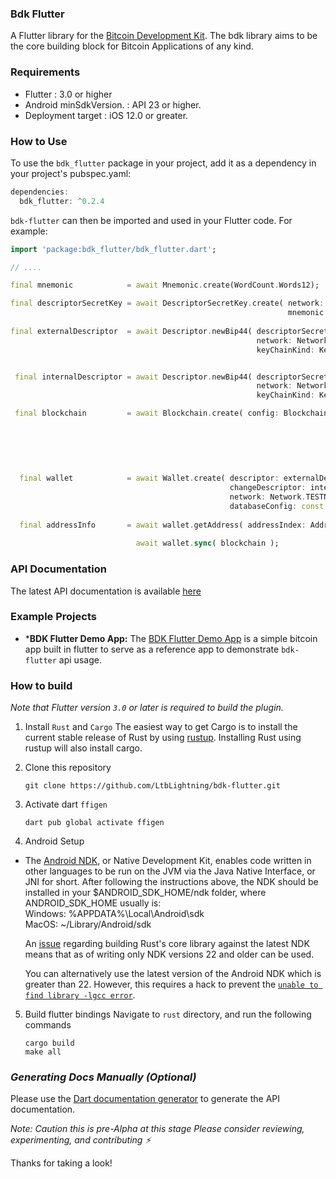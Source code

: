 ### Bdk Flutter
A Flutter library for the [Bitcoin Development Kit](https://bitcoindevkit.org/). 
The bdk library aims to be the core building block for Bitcoin Applications of any kind.

### Requirements
- Flutter  : 3.0 or higher
- Android minSdkVersion. : API 23 or higher.
- Deployment target : iOS 12.0 or greater.

### How to Use
To use the `bdk_flutter` package in your project, add it as a dependency in your project's pubspec.yaml:

```dart
dependencies:
  bdk_flutter: ^0.2.4
```
`bdk-flutter` can then be imported and used in your Flutter code. For example:
```dart
import 'package:bdk_flutter/bdk_flutter.dart';

// ....

final mnemonic            = await Mnemonic.create(WordCount.Words12);

final descriptorSecretKey = await DescriptorSecretKey.create( network: Network.Testnet,
                                                              mnemonic: mnemonic );
                                    
final externalDescriptor  = await Descriptor.newBip44( descriptorSecretKey: descriptorSecretKey,
                                                       network: Network.Testnet,
                                                       keyChainKind: KeyChainKind.External );   


 final internalDescriptor = await Descriptor.newBip44( descriptorSecretKey: descriptorSecretKey,
                                                       network: Network.Testnet,
                                                       keyChainKind: KeyChainKind.Internal );

 final blockchain         = await Blockchain.create( config: BlockchainConfig.electrum(
                                                                        config: ElectrumConfig(
                                                                            stopGap: 10,
                                                                            timeout: 5,
                                                                            retry: 5,
                                                                            url: "ssl://electrum.blockstream.info:60002")));
                                    
  final wallet            = await Wallet.create( descriptor: externalDescriptor, 
                                                 changeDescriptor: internalDescriptor, 
                                                 network: Network.TESTNET, 
                                                 databaseConfig: const DatabaseConfig.memory());
  
  final addressInfo       = await wallet.getAddress( addressIndex: AddressIndex.New );
  
                            await wallet.sync( blockchain );
```

### API Documentation
The latest API documentation is available [here](https://pub.dev/documentation/bdk_flutter/latest/bdk_flutter/bdk_flutter-library.html)

### Example Projects
- ***BDK Flutter Demo App:** The [BDK Flutter Demo App](https://github.com/LtbLightning/bdk-flutter-app)
  is a simple bitcoin app built in flutter to serve as a reference app to demonstrate `bdk-flutter` api usage.
  
### How to build
_Note that Flutter version `3.0` or later is required to build the plugin._

  1. Install `Rust` and `Cargo`
The easiest way to get Cargo is to install the current stable release of Rust by using [rustup](https://doc.rust-lang.org/cargo/getting-started/installation.html). Installing Rust using rustup will also install cargo.

2. Clone this repository
    ```shell
    git clone https://github.com/LtbLightning/bdk-flutter.git
    ```

3. Activate dart `ffigen`
    ```shell
    dart pub global activate ffigen
    ```

4. Android Setup 
- The [Android NDK](https://developer.android.com/ndk), or Native Development Kit, enables code written in other languages to be run on the JVM via the Java Native Interface, or JNI for short. 
After following the instructions above, the NDK should be installed in your $ANDROID_SDK_HOME/ndk folder, where ANDROID_SDK_HOME usually is:
    <br/> Windows: %APPDATA%\Local\Android\sdk
    <br/> MacOS: ~/Library/Android/sdk

  An [issue](https://github.com/rust-lang/rust/pull/85806) regarding building Rust's core library against the latest NDK means that as of writing only NDK versions 22 and older can be used.

  You can alternatively use the latest version of the Android NDK which is greater than 22. However, this requires a hack to prevent the [`unable to find library -lgcc error`](https://github.com/rust-lang/rust/pull/85806#issuecomment-1096266946).

5. Build flutter bindings
    Navigate to `rust` directory, and run the following commands
    ```shell
    cargo build
    make all
    ```

###  _Generating Docs Manually (Optional)_
Please use the [Dart documentation generator](https://pub.dev/packages/dartdoc) to generate the API documentation. 

_Note: Caution this is pre-Alpha at this stage
Please consider reviewing, experimenting, and contributing ⚡️_

Thanks for taking a look!
